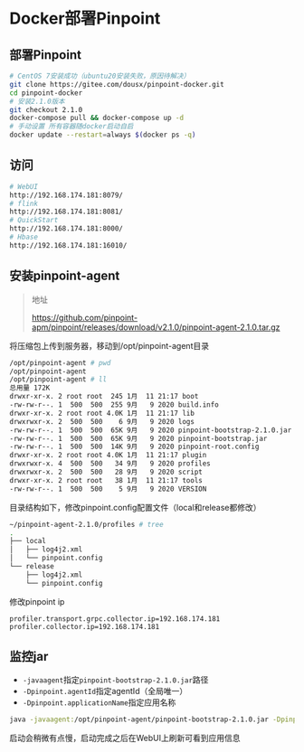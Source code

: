 # Docker部署Pinpoint

## 部署Pinpoint

```sh
# CentOS 7安装成功（ubuntu20安装失败，原因待解决）
git clone https://gitee.com/dousx/pinpoint-docker.git
cd pinpoint-docker
# 安装2.1.0版本
git checkout 2.1.0
docker-compose pull && docker-compose up -d
# 手动设置 所有容器随docker启动自启
docker update --restart=always $(docker ps -q)
```

## 访问

```sh
# WebUI
http://192.168.174.181:8079/
# flink
http://192.168.174.181:8081/
# QuickStart
http://192.168.174.181:8000/
# Hbase
http://192.168.174.181:16010/
```

## 安装pinpoint-agent

> 地址
>
> https://github.com/pinpoint-apm/pinpoint/releases/download/v2.1.0/pinpoint-agent-2.1.0.tar.gz

将压缩包上传到服务器，移动到/opt/pinpoint-agent目录

```sh
/opt/pinpoint-agent # pwd                                                                       
/opt/pinpoint-agent
/opt/pinpoint-agent # ll                                                                       
总用量 172K
drwxr-xr-x. 2 root root  245 1月  11 21:17 boot
-rw-rw-r--. 1  500  500  255 9月   9 2020 build.info
drwxr-xr-x. 2 root root 4.0K 1月  11 21:17 lib
drwxrwxr-x. 2  500  500    6 9月   9 2020 logs
-rw-rw-r--. 1  500  500  65K 9月   9 2020 pinpoint-bootstrap-2.1.0.jar
-rw-rw-r--. 1  500  500  65K 9月   9 2020 pinpoint-bootstrap.jar
-rw-rw-r--. 1  500  500  14K 9月   9 2020 pinpoint-root.config
drwxr-xr-x. 2 root root 4.0K 1月  11 21:17 plugin
drwxrwxr-x. 4  500  500   34 9月   9 2020 profiles
drwxrwxr-x. 2  500  500   28 9月   9 2020 script
drwxr-xr-x. 2 root root   38 1月  11 21:17 tools
-rw-rw-r--. 1  500  500    5 9月   9 2020 VERSION

```

目录结构如下，修改pinpoint.config配置文件（local和release都修改）

```sh
~/pinpoint-agent-2.1.0/profiles # tree                                                        
.
├── local
│   ├── log4j2.xml
│   └── pinpoint.config
└── release
    ├── log4j2.xml
    └── pinpoint.config

```

修改pinpoint ip

```properties
profiler.transport.grpc.collector.ip=192.168.174.181
profiler.collector.ip=192.168.174.181
```

## 监控jar

- `-javaagent`指定`pinpoint-bootstrap-2.1.0.jar`路径
- `-Dpinpoint.agentId`指定agentId（全局唯一）
- `-Dpinpoint.applicationName`指定应用名称

```sh
java -javaagent:/opt/pinpoint-agent/pinpoint-bootstrap-2.1.0.jar -Dpinpoint.agentId=agentId-1  -Dpinpoint.applicationName=performance-1 -jar performance-0.1.jar
```

启动会稍微有点慢，启动完成之后在WebUI上刷新可看到应用信息
